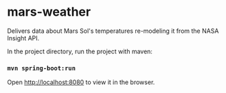 # mars-weather
Delivers data about Mars Sol's temperatures re-modeling it from the NASA Insight API.

In the project directory, run the project with maven:

### `mvn spring-boot:run`
Open [http://localhost:8080](http://localhost:8080) to view it in the browser.
